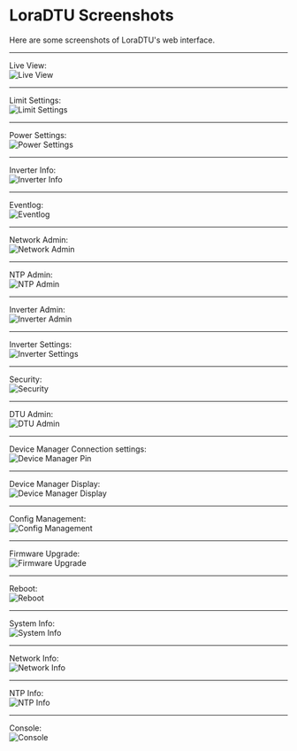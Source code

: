 # LoraDTU Screenshots

Here are some screenshots of LoraDTU's web interface.

***
Live View:  
![Live View](01_LiveView.jpg)

***
Limit Settings:  
![Limit Settings](15_LimitSettings.png)

***
Power Settings:  
![Power Settings](16_PowerSettings.png)

***
Inverter Info:  
![Inverter Info](17_InverterInfo.jpg)

***
Eventlog:  
![Eventlog](12_Eventlog.jpg)

***
Network Admin:  
![Network Admin](02_NetworkAdmin.jpg)

***
NTP Admin:  
![NTP Admin](03_NtpAdmin.jpg)

***
Inverter Admin:  
![Inverter Admin](05_InverterAdmin.png)

***
Inverter Settings:  
![Inverter Settings](13_InverterSettings.png)

***
Security:  
![Security](22_Security.png)

***
DTU Admin:  
![DTU Admin](06_DtuAdmin.png)

***
Device Manager Connection settings:  
![Device Manager Pin](20_DeviceManager_Pin.png)

***
Device Manager Display:  
![Device Manager Display](21_DeviceManager_Display.png)

***
Config Management:  
![Config Management](14_ConfigManagement.png)

***
Firmware Upgrade:  
![Firmware Upgrade](07_FirmwareUpgrade.png)

***
Reboot:  
![Reboot](19_Reboot.png)

***
System Info:  
![System Info](11_SystemInfo.png)

***
Network Info:  
![Network Info](08_NetworkInfo.png)

***
NTP Info:  
![NTP Info](09_NtpInfo.png)

***
Console:  
![Console](18_Console.jpg)
